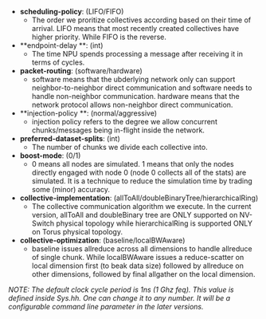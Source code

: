 *  **scheduling-policy**: (LIFO/FIFO) 
	* The order we proritize collectives according based on their time of arrival.
        LIFO means that most recently created collectives have higher priority. While
	FIFO is the reverse.
*   **endpoint-delay **: (int)
	* The time NPU spends processing a message after receiving it in terms of cycles.
*   **packet-routing**: (software/hardware)
	* software means that the ubderlying network only can support neighbor-to-neighbor 
	direct communication and software needs to handle non-neighbor communication.
        hardware means that the network protocol allows non-neighbor direct communication.
*  **injection-policy **: (normal/aggressive)
	* injection policy refers to the degree we allow concurrent chunks/messages being in-flight inside the 
        network.
*  **preferred-dataset-splits**: (int)
	* The number of chunks we divide each collective into.
*  **boost-mode**: (0/1)
	* 0 means all nodes are simulated. 1 means that only the nodes
	directly engaged with node 0 (node 0 collects all of the stats)
	are simulated. It is a technique to reduce the simulation time
	by trading some (minor) accuracy.
* **collective-implementation**: (allToAll/doubleBinaryTree/hierarchicalRing)
	* The collective communication algorithm we execute. In the
	current version,  allToAll and doubleBinary tree are ONLY
	supported on NV-Switch physical topology while
	hierarchicalRing is supported ONLY on Torus physical topology. 
* **collective-optimization**: (baseline/localBWAware)
	* baseline issues allreduce across all dimensions to handle
	allreduce of single chunk. While localBWAware issues a 
	reduce-scatter on  local dimension first (to beak data size)
	followed by allreduce on other dimensions, followed by final allgather
	on the local dimension.

*NOTE: The default clock cycle period is 1ns (1 Ghz feq). This value is defined inside Sys.hh.
One can change it to any number. It will be a configurable command line parameter in the later
versions.*
